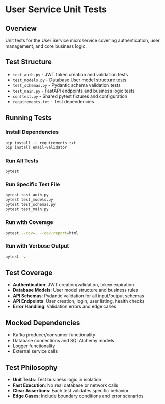 # User Service Unit Tests

## Overview
Unit tests for the User Service microservice covering authentication, user management, and core business logic.

## Test Structure
- `test_auth.py` - JWT token creation and validation tests
- `test_models.py` - Database User model structure tests  
- `test_schemas.py` - Pydantic schema validation tests
- `test_main.py` - FastAPI endpoints and business logic tests
- `conftest.py` - Shared pytest fixtures and configuration
- `requirements.txt` - Test dependencies

## Running Tests

### Install Dependencies
```bash
pip install -r requirements.txt
pip install email-validator
```

### Run All Tests
```bash
pytest
```

### Run Specific Test File
```bash
pytest test_auth.py
pytest test_models.py
pytest test_schemas.py
pytest test_main.py
```

### Run with Coverage
```bash
pytest --cov=. --cov-report=html
```

### Run with Verbose Output
```bash
pytest -v
```

## Test Coverage
- **Authentication**: JWT creation/validation, token expiration
- **Database Models**: User model structure and business rules
- **API Schemas**: Pydantic validation for all input/output schemas
- **API Endpoints**: User creation, login, user listing, health checks
- **Error Handling**: Validation errors and edge cases

## Mocked Dependencies
- Kafka producer/consumer functionality
- Database connections and SQLAlchemy models
- Logger functionality
- External service calls

## Test Philosophy
- **Unit Tests**: Test business logic in isolation
- **Fast Execution**: No real database or network calls
- **Clear Assertions**: Each test validates specific behavior
- **Edge Cases**: Include boundary conditions and error scenarios